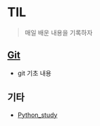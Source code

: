 # TIL

> 매일 배운 내용을 기록하자

## [Git](./git)

* git 기초 내용

## 기타

* [Python_study](https://github.com/soomin98/Python)
